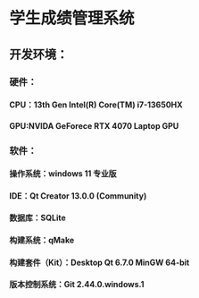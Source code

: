 # 学生成绩管理系统

## 开发环境：
### 硬件：
#### CPU：13th Gen Intel(R) Core(TM) i7-13650HX
#### GPU:NVIDA GeForece RTX 4070 Laptop GPU

### 软件：
#### 操作系统：windows 11 专业版
#### IDE：Qt Creator 13.0.0 (Community)
#### 数据库：SQLite
#### 构建系统：qMake
#### 构建套件（Kit）：Desktop Qt 6.7.0 MinGW 64-bit
#### 版本控制系统：Git 2.44.0.windows.1

